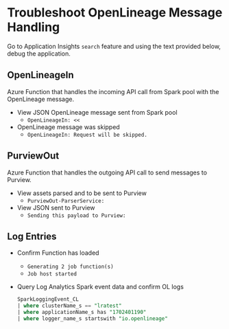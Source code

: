 # Troubleshoot OpenLineage Message Handling

Go to Application Insights `search` feature and using the text provided below, debug the application.

## OpenLineageIn

Azure Function that handles the incoming API call from Spark pool with the OpenLineage message.

- View JSON OpenLineage message sent from Spark pool
    - `OpenLineageIn: <<`
- OpenLineage message was skipped
    - `OpenLineageIn: Request will be skipped.`    

## PurviewOut

Azure Function that handles the outgoing API call to send messages to Purview.

- View assets parsed and to be sent to Purview
    - `PurviewOut-ParserService:`
- View JSON sent to Purview
    - `Sending this payload to Purview:`

## Log Entries

- Confirm Function has loaded
    - `Generating 2 job function(s)`
    - `Job host started`

- Query Log Analytics Spark event data and confirm OL logs
    ```sql
    SparkLoggingEvent_CL 
    | where clusterName_s == "lratest"
    | where applicationName_s has "1702401190"
    | where logger_name_s startswith "io.openlineage"
    ```